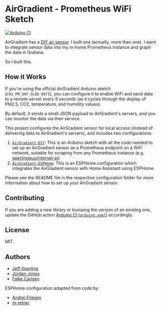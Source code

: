 # AirGradient - Prometheus WiFi Sketch

[![Arduino CI](https://github.com/geerlingguy/airgradient-prometheus/actions/workflows/arduino.yaml/badge.svg)](https://github.com/geerlingguy/airgradient-prometheus/actions/workflows/arduino.yaml)

AirGradient has a [DIY air sensor](https://www.airgradient.com/diy/). I built one (actually, more than one). I want to integrate sensor data into my in-home Prometheus instance and graph the data in Grafana.

So I built this.

## How it Works

If you're using the official AirGradient Arduino sketch (`C02_PM_SHT_OLED_WIFI`), you can configure it to enable WiFi and send data to a remote server every 9 seconds (as it cycles through the display of PM2.5, CO2, temperature, and humidity values).

By default, it sends a small JSON payload to AirGradient's servers, and you can monitor the data via their service.

This project configures the AirGradient sensor for local access (instead of delivering data to AirGradient's servers), and includes two configurations:

  1. [`AirGradient-DIY`](AirGradient-DIY/README.md): This is an Arduino sketch with all the code needed to set up an AirGradient sensor as a Prometheus endpoint on a WiFi network, suitable for scraping from any Prometheus instance (e.g. [geerlingguy/internet-pi](https://github.com/geerlingguy/internet-pi))
  2. [`AirGradient-ESPHome`](AirGradient-ESPHome/README.md): This is an ESPHome configuration which integrates the AirGradient sensor with Home Assistant using ESPHome.

Please see the README file in the respective configuration folder for more information about how to set up your AirGradient sensor.

## Contributing
If you are adding a new library or bumping the version of an existing one, update the GitHub action [Arduino CI (`arduino.yaml`)](.github/workflows/arduino.yaml) accordingly.

## License

MIT.

## Authors

  - [Jeff Geerling](https://www.jeffgeerling.com)
  - [Jordan Jones](https://github.com/kashalls)
  - [Falke Carlsen](https://github.com/falkecarlsen)

ESPHome configuration adapted from code by:

  - [Andrej Friesen](https://www.ajfriesen.com)
  - [m-reiner](https://github.com/m-reiner)
